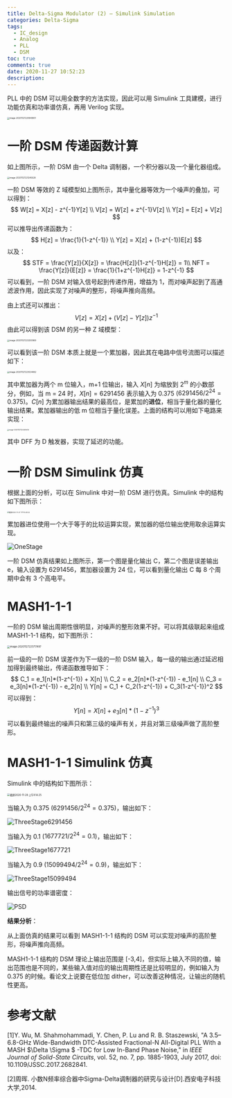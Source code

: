 ```yaml
---
title: Delta-Sigma Modulator (2) — Simulink Simulation
categories: Delta-Sigma
tags:
  - IC_design
  - Analog
  - PLL
  - DSM
toc: true
comments: true
date: 2020-11-27 10:52:23
description:
---
```



PLL 中的 DSM 可以用全数字的方法实现，因此可以用 Simulink 工具建模，进行功能仿真和功率谱仿真，再用 Verilog 实现。

<img src="DSM2/image-20201127220949901.png" alt="image-20201127220949901" style="zoom:33%;" />

<!--more-->

# 一阶 DSM 传递函数计算

如上图所示，一阶 DSM 由一个 Delta 调制器，一个积分器以及一个量化器组成。

<img src="DSM2/image-20201127221245628.png" alt="image-20201127221245628" style="zoom:33%;" />

一阶 DSM 等效的 Z 域模型如上图所示，其中量化器等效为一个噪声的叠加，可以得到：
$$
W[z] = X[z] - z^{-1}Y[z] \\
V[z] = W[z] + z^{-1}V[z] \\
Y[z] = E[z] + V[z]
$$
可以推导出传递函数为：
$$
H[z] = \frac{1}{1-z^{-1}} \\
Y[z] = X[z] + (1-z^{-1})E[z]
$$
以及：
$$
STF = \frac{Y[z]}{X[z]} = \frac{H[z]}{1-z^{-1}H[z]} = 1\\
NFT = \frac{Y[z]}{E[z]} = \frac{1}{1+z^{-1}H[z]} = 1-z^{-1}
$$
可以看到，一阶 DSM 对输入信号起到传递作用，增益为 1，而对噪声起到了高通滤波作用，因此实现了对噪声的整形，将噪声推向高频。

由上式还可以推出：
$$
V[z] = X[z] + (V[z] - Y[z])z^{-1}
$$
由此可以得到该 DSM 的另一种 Z 域模型：

<img src="DSM2/image-20201127223250969.png" alt="image-20201127223250969" style="zoom:33%;" />

可以看到该一阶 DSM 本质上就是一个累加器，因此其在电路中信号流图可以描述如下：

<img src="DSM2/image-20201127223534482.png" alt="image-20201127223534482" style="zoom:33%;" />

其中累加器为两个 m 位输入，m+1 位输出，输入 $X[n]$ 为缩放到 $2^m$ 的小数部分，例如，当 m = 24 时，$X[n] = 6291456$ 表示输入为 0.375 ($6291456/2^{24} = 0.375$)。$C[n]$ 为累加器输出结果的最高位，是累加的**进位**，相当于量化器的量化输出结果。累加器输出的低 m 位相当于量化误差。上面的结构可以用如下电路来实现：

<img src="DSM2/image-20201127224405414.png" alt="image-20201127224405414" style="zoom:25%;" />

其中 DFF 为 D 触发器，实现了延迟的功能。

# 一阶 DSM Simulink 仿真

根据上面的分析，可以在 Simulink 中对一阶 DSM 进行仿真。Simulink 中的结构如下图所示：

<img src="DSM2/截屏2020-11-27 下午10.48.32.png" alt="截屏2020-11-27 下午10.48.32" style="zoom:25%;" />

累加器进位使用一个大于等于的比较运算实现，累加器的低位输出使用取余运算实现。

![OneStage](DSM2/OneStage.svg)

一阶 DSM 仿真结果如上图所示，第一个图是量化输出 C，第二个图是误差输出 e，输入设置为 6291456，累加器设置为 24 位，可以看到量化输出 C 每 8 个周期中会有 3 个高电平。

# MASH1-1-1

一阶的 DSM 输出周期性很明显，对噪声的整形效果不好。可以将其级联起来组成 MASH1-1-1 结构，如下图所示：

<img src="DSM2/image-20201127225717497.png" alt="image-20201127225717497" style="zoom:40%;" />

前一级的一阶 DSM 误差作为下一级的一阶 DSM 输入，每一级的输出通过延迟相加得到最终输出，传递函数推导如下：
$$
C_1 = e_1[n]*(1-z^{-1}) + X[n] \\
C_2 = e_2[n]*(1-z^{-1}) - e_1[n] \\
C_3 = e_3[n]*(1-z^{-1}) - e_2[n] \\
Y[n] = C_1 + C_2(1-z^{-1}) + C_3(1-z^{-1})^2
$$
可以得到：
$$
Y[n] = X[n] + e_3[n]*(1-z^{-1})^3
$$
可以看到最终输出的噪声只和第三级的噪声有关，并且对第三级噪声做了高阶整形。

# MASH1-1-1 Simulink 仿真

Simulink 中的结构如下图所示：

<img src="DSM2/截屏2020-11-28 上午9.14.25.png" alt="截屏2020-11-28 上午9.14.25" style="zoom:40%;" />

当输入为 0.375 ($6291456/2^{24} = 0.375$)，输出如下：

![ThreeStage6291456](DSM2/ThreeStage6291456.svg)

当输入为 0.1 ($1677721/2^{24} = 0.1$)，输出如下：

![ThreeStage1677721](DSM2/ThreeStage1677721.svg)

当输入为 0.9 ($15099494/2^{24} = 0.9$)，输出如下：

![ThreeStage15099494](DSM2/ThreeStage15099494.svg)

输出信号的功率谱密度：

![PSD](DSM2/PSD.svg)

**结果分析**：

从上面仿真的结果可以看到 MASH1-1-1 结构的 DSM 可以实现对噪声的高阶整形，将噪声推向高频。

MASH1-1-1 结构的 DSM 理论上输出范围是 [-3,4]，但实际上输入不同的值，输出范围也是不同的，某些输入值对应的输出周期性还是比较明显的，例如输入为 0.375 的时候。看论文上说要在低位加 dither，可以改善这种情况，让输出的随机性更高。

# 参考文献

[1]Y. Wu, M. Shahmohammadi, Y. Chen, P. Lu and R. B. Staszewski, "A 3.5–6.8-GHz Wide-Bandwidth DTC-Assisted Fractional-N All-Digital PLL With a MASH $\Delta \Sigma $ -TDC for Low In-Band Phase Noise," in *IEEE Journal of Solid-State Circuits*, vol. 52, no. 7, pp. 1885-1903, July 2017, doi: 10.1109/JSSC.2017.2682841.

[2]周晖. 小数N频率综合器中Sigma-Delta调制器的研究与设计[D].西安电子科技大学,2014.